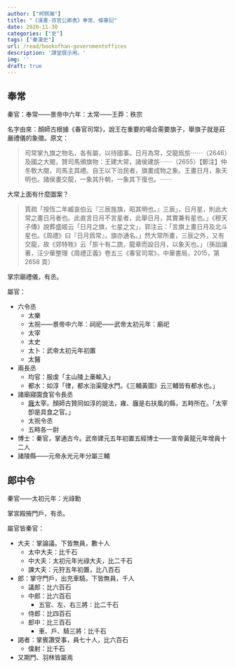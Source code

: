 ```yaml
---
author: ["柯棋瀚"]
title: "《漢書·百官公卿表》奉常、條筆記"
date: 2020-11-30
categories: ["史"]
tags: ["秦漢史"]
url: /read/bookofhan-governmentoffices
description: '課堂展示用。'
img: ''
draft: true
---
```


## 奉常

秦官：奉常——景帝中六年：太常——王莽：秩宗

名字由來：顏師古根據《春官司常》，說王在重要的場合需要旗子，舉旗子就是莊嚴禮儀的象徵。原文：

> 司常掌九旗之物名，各有屬，以待國事。日月為常，交龍爲旂⋯⋯（2646）及國之大閱，贊司馬頒旗物：王建大常，諸侯建旂⋯⋯（2655）【鄭注】仲冬敎大閱，司馬主其禮。自王以下治民者，旗畫成物之象。王畫日月，象天明也。諸侯畫交龍，一象其升朝，一象其下復也。⋯⋯

大常上面有什麼圖案？

> 賈疏「按恆二年臧哀伯云『三辰旌旗，昭其明也。』三辰」，日月星，則此大常之畫日月者也。此直言日月不言星者，此舉日月，其實兼有星也。」《穆天子傳》說葬盛姬云「日月之旗，七星之文」，郭注云：「言旗上畫日月及北斗星也。《周禮》曰『日月爲常』，旗亦通名。」然大常所畫，三辰之外，又有交龍，故《郊特牲》云「旂十有二旒，龍章而設日月，以象天也。」（孫詒讓著，汪少華整理《周禮正義》卷五三《春官司常》，中華書局，2015，第 2658 頁）

掌宗廟禮儀，有丞。

屬官：

- 六令丞
  - 太樂
  - 太祝——景帝中六年：祠祀——武帝太初元年：廟祀
  - 太宰
  - 太史
  - 太卜：武帝太初元年初置
  - 太醫
- 兩長丞
  - 均官：服虔「主山陵上槀輸入」
  - 都水：如淳「律，都水治渠隄水門。《三輔黃圖》云三輔皆有都水也。」
- 諸廟寢園食官令長丞
  - <u>廱</u>太宰。顏師古贊同如淳的說法，雍、廱是右扶風的縣，五畤所在。「太宰卽是具食之官。」
  - 太祝令丞
  - 五畤各一尉
- 博士：秦官，掌通古今。武帝建元五年初置五經博士——宣帝黃龍元年增員十二人
- 諸陵縣——元帝永光元年分屬三輔

## 郎中令

秦官——太初元年：光祿勳

掌宮殿掖門戶，有丞。

屬官皆秦官：

- 大夫：掌論議。下皆無員，數十人
  - 太中大夫：比千石
  - 中大夫：太初元年光祿大夫，比二千石
  - 諫大夫：元狩五年初置，比八百石
- 郎：掌守門戶，出充車騎。下皆無員，千人
  - 議郎：比六百石
  - 中郎：比六百石
    - 五官、左、右三將：比二千石
  - 侍郎：比四百石
  - 郎中：比三百石
    - 車、戶、騎三將：比千石
- 謁者：掌賓讚受事，員七十人，比六百石
  - 僕射：比千石
- 又期門、羽林皆屬焉